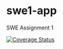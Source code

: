 # swe1-app
SWE Assignment 1

[![Coverage Status](https://coveralls.io/repos/github/jonrblue/swe1-app/badge.svg?branch=main)](https://coveralls.io/github/jonrblue/swe1-app?branch=main)
